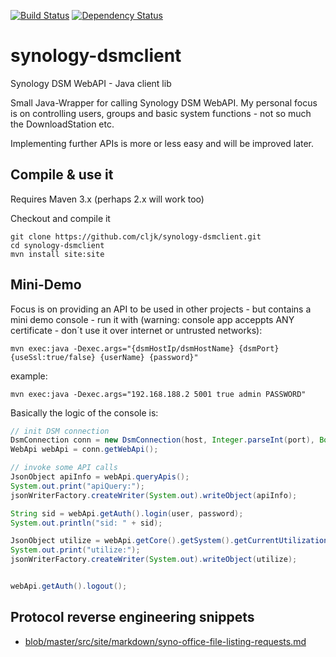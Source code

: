 [![Build Status](https://travis-ci.org/cljk/synology-dsmclient.png)](https://travis-ci.org/cljk/synology-dsmclient)
[![Dependency Status](https://www.versioneye.com/user/projects/59765f760fb24f003f48d061/badge.svg?style=flat-square)](https://www.versioneye.com/user/projects/59765f760fb24f003f48d061)

# synology-dsmclient
Synology DSM WebAPI - Java client lib

Small Java-Wrapper for calling Synology DSM WebAPI. My personal focus is on controlling users, groups and basic system functions - not so much the DownloadStation etc.

Implementing further APIs is more or less easy and will be improved later.

## Compile & use it
Requires Maven 3.x (perhaps 2.x will work too)

Checkout and compile it
```
git clone https://github.com/cljk/synology-dsmclient.git
cd synology-dsmclient
mvn install site:site
```

## Mini-Demo
Focus is on providing an API to be used in other projects - but contains a mini demo console - run it with (warning: console app acceppts ANY certificate - don´t use it over internet or untrusted networks):
```
mvn exec:java -Dexec.args="{dsmHostIp/dsmHostName} {dsmPort} {useSsl:true/false} {userName} {password}"
```
example:
```
mvn exec:java -Dexec.args="192.168.188.2 5001 true admin PASSWORD"
```

Basically the logic of the console is:
```java
// init DSM connection
DsmConnection conn = new DsmConnection(host, Integer.parseInt(port), Boolean.parseBoolean(useSsl), true);
WebApi webApi = conn.getWebApi();

// invoke some API calls
JsonObject apiInfo = webApi.queryApis();
System.out.print("apiQuery:");
jsonWriterFactory.createWriter(System.out).writeObject(apiInfo);

String sid = webApi.getAuth().login(user, password);
System.out.println("sid: " + sid);

JsonObject utilize = webApi.getCore().getSystem().getCurrentUtilization();
System.out.print("utilize:");
jsonWriterFactory.createWriter(System.out).writeObject(utilize);


webApi.getAuth().logout();
```

## Protocol reverse engineering snippets
* [blob/master/src/site/markdown/syno-office-file-listing-requests.md](https://github.com/cljk/synology-dsmclient/blob/master/src/site/markdown/syno-office-file-listing-requests.md)

